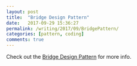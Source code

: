 ```yaml
---
layout: post
title:  "Bridge Design Pattern"
date:   2017-09-29 15:36:27
permalink: /writing/2017/09/BridgePattern/
categories: [pattern, coding]
comments: true
---
```


Check out the [Bridge Design Pattern][bridgeDesignPattern] for more info.

[bridgeDesignPattern]:  http://wiki.c2.com/?BridgePattern